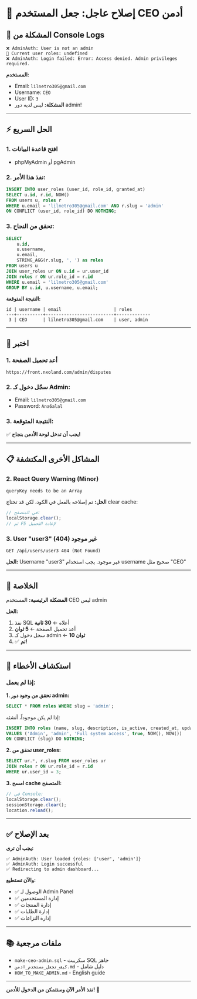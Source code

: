 # 🚨 إصلاح عاجل: جعل المستخدم CEO أدمن

## 🐛 المشكلة من Console Logs

```
❌ AdminAuth: User is not an admin
🔧 Current user roles: undefined
❌ AdminAuth: Login failed: Error: Access denied. Admin privileges required.
```

**المستخدم:**
- Email: `lilnetro305@gmail.com`
- Username: `CEO`
- User ID: `3`
- **المشكلة:** ليس لديه دور admin!

---

## ⚡ الحل السريع

### **1. افتح قاعدة البيانات**
- phpMyAdmin أو pgAdmin

### **2. نفذ هذا الأمر:**
```sql
INSERT INTO user_roles (user_id, role_id, granted_at)
SELECT u.id, r.id, NOW()
FROM users u, roles r
WHERE u.email = 'lilnetro305@gmail.com' AND r.slug = 'admin'
ON CONFLICT (user_id, role_id) DO NOTHING;
```

### **3. تحقق من النجاح:**
```sql
SELECT 
    u.id,
    u.username,
    u.email,
    STRING_AGG(r.slug, ', ') as roles
FROM users u
JOIN user_roles ur ON u.id = ur.user_id
JOIN roles r ON ur.role_id = r.id
WHERE u.email = 'lilnetro305@gmail.com'
GROUP BY u.id, u.username, u.email;
```

**النتيجة المتوقعة:**
```
id | username | email                    | roles
---+----------+--------------------------+-------------
 3 | CEO      | lilnetro305@gmail.com    | user, admin
```

---

## 🧪 اختبر

### 1. **أعد تحميل الصفحة**
```
https://front.nxoland.com/admin/disputes
```

### 2. **سجّل دخول كـ Admin:**
- Email: `lilnetro305@gmail.com`
- Password: `Ana6alal`

### 3. **النتيجة المتوقعة:**
✅ **يجب أن تدخل لوحة الأدمن بنجاح!**

---

## 📋 المشاكل الأخرى المكتشفة

### **2. React Query Warning (Minor)**
```
queryKey needs to be an Array
```

**الحل:** تم إصلاحه بالفعل في الكود، لكن قد تحتاج clear cache:
```javascript
// في المتصفح:
localStorage.clear();
// ثم F5 لإعادة التحميل
```

### **3. User "user3" غير موجود (404)**
```
GET /api/users/user3 404 (Not Found)
```

**الحل:** Username "user3" غير موجود. يجب استخدام username صحيح مثل "CEO"

---

## 🎯 الخلاصة

**المشكلة الرئيسية:** المستخدم CEO ليس admin

**الحل:**
1. نفذ SQL أعلاه ← **30 ثانية**
2. أعد تحميل الصفحة ← **5 ثوان**
3. سجل دخول كـ admin ← **10 ثوان**
4. ✅ **تم!**

---

## 🔧 استكشاف الأخطاء

### إذا لم يعمل:

**1. تحقق من وجود دور admin:**
```sql
SELECT * FROM roles WHERE slug = 'admin';
```

إذا لم يكن موجوداً، أنشئه:
```sql
INSERT INTO roles (name, slug, description, is_active, created_at, updated_at)
VALUES ('Admin', 'admin', 'Full system access', true, NOW(), NOW())
ON CONFLICT (slug) DO NOTHING;
```

**2. تحقق من user_roles:**
```sql
SELECT ur.*, r.slug FROM user_roles ur
JOIN roles r ON ur.role_id = r.id
WHERE ur.user_id = 3;
```

**3. امسح cache المتصفح:**
```javascript
// في Console:
localStorage.clear();
sessionStorage.clear();
location.reload();
```

---

## ✅ بعد الإصلاح

**يجب أن ترى:**
```
✅ AdminAuth: User loaded {roles: ['user', 'admin']}
✅ AdminAuth: Login successful
✅ Redirecting to admin dashboard...
```

**والآن تستطيع:**
- ✅ الوصول لـ Admin Panel
- ✅ إدارة المستخدمين
- ✅ إدارة المنتجات
- ✅ إدارة الطلبات
- ✅ إدارة النزاعات

---

## 📚 ملفات مرجعية

- `make-ceo-admin.sql` - سكريبت SQL جاهز
- `كيف_تجعل_مستخدم_ادمن.md` - دليل شامل
- `HOW_TO_MAKE_ADMIN.md` - English guide

---

**نفذ الأمر الآن وستتمكن من الدخول للأدمن! 🚀**
